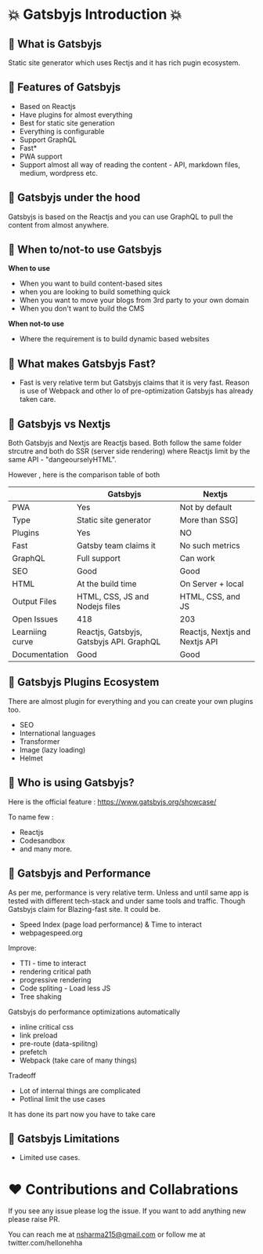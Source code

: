 # :collision: Gatsbyjs Introduction :collision:

## :diamond_shape_with_a_dot_inside: What is Gatsbyjs

Static site generator which uses Rectjs and it has rich pugin ecosystem.

## :diamond_shape_with_a_dot_inside: Features of Gatsbyjs

- Based on Reactjs
- Have plugins for almost everything
- Best for static site generation
- Everything is configurable
- Support GraphQL
- Fast*
- PWA support
- Support almost all way of reading the content - API, markdown files, medium, wordpress etc.

## :diamond_shape_with_a_dot_inside: Gatsbyjs under the hood

Gatsbyjs is based on the Reactjs and you can use GraphQL to pull the content from almost
anywhere. 

## :diamond_shape_with_a_dot_inside: When to/not-to use Gatsbyjs

**When to use**

- When you want to build content-based sites
- when you are looking to build something quick
- When you want to move your blogs from 3rd party to your own domain
- When you don't want to build the CMS

**When not-to use**

- Where the requirement is to build dynamic based websites

## :diamond_shape_with_a_dot_inside: What makes Gatsbyjs Fast?
- Fast is very relative term but Gatsbyjs claims that it is very fast. Reason is use
of Webpack and other lo of pre-optimization Gatsbyjs has already taken care.

## :diamond_shape_with_a_dot_inside: Gatsbyjs vs Nextjs

Both Gatsbyjs and Nextjs are Reactjs based. Both follow the same folder strcutre and both do SSR (server side rendering) where Reactjs limit by the same API - "dangeourselyHTML".

However , here is the comparison table of both

|                    |       Gatsbyjs       |     Nextjs 
| ----------------- | --------------------- | -------------- |
| PWA               | Yes                   | Not by default |
| Type              | Static site generator | More than SSG] |
| Plugins           | Yes                   | NO |
| Fast              | Gatsby team claims it             | No such metrics |
| GraphQL           | Full support                   | Can work |
| SEO         |                   Good    |  Good|
| HTML     |           At the build time            | On Server + local |
| Output Files |                 HTML, CSS, JS and Nodejs files      | HTML, CSS, and JS|
| Open Issues     |      418                 | 203 |
| Learniing curve   |        Reactjs, Gatsbyjs, Gatsbyjs API. GraphQL                |  Reactjs, Nextjs and Nextjs API |
| Documentation     |           Good            |   Good |

## :diamond_shape_with_a_dot_inside: Gatsbyjs Plugins Ecosystem

There are almost plugin for everything and you can create your own plugins too.
- SEO
- International languages
- Transformer
- Image (lazy loading)
- Helmet

## :diamond_shape_with_a_dot_inside: Who is using Gatsbyjs?

Here is the official feature : https://www.gatsbyjs.org/showcase/

To name few :
- Reactjs
- Codesandbox
- and many more.

## :diamond_shape_with_a_dot_inside: Gatsbyjs and Performance

As per me, performance is very relative term. Unless and until same app is tested with different tech-stack and under same tools and traffic. Though Gatsbyjs claim for Blazing-fast site. It could be. 

- Speed Index (page load performance) & Time to interact
- webpagespeed.org

Improve:

- TTI - time to interact
- rendering critical path 
- progressive rendering
- Code spliting - Load less JS
- Tree shaking 

Gatsbyjs do performance optimizations automatically

- inline critical css
- link preload
- pre-route (data-spilitng)
- prefetch
- Webpack (take care of many things)

Tradeoff

- Lot of internal things are complicated
- Potlinal limit the use cases

It has done its part now you have to take care

## :diamond_shape_with_a_dot_inside: Gatsbyjs Limitations

- Limited use cases.

# :hearts: Contributions and Collabrations

If you see any issue please log the issue. If you want to add anything new please raise PR.

You can reach me at nsharma215@gmail.com or follow me at twitter.com/hellonehha
